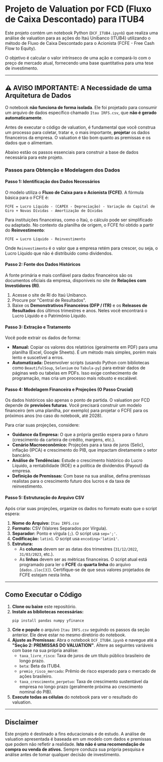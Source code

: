 # Projeto de Valuation por FCD (Fluxo de Caixa Descontado) para ITUB4

Este projeto contém um notebook Python (`DCF_ITUB4.ipynb`) que realiza uma análise de valuation para as ações do Itaú Unibanco (ITUB4) utilizando o método de Fluxo de Caixa Descontado para o Acionista (FCFE - Free Cash Flow to Equity).

O objetivo é calcular o valor intrínseco de uma ação e compará-lo com o preço de mercado atual, fornecendo uma base quantitativa para uma tese de investimento.

---

## ⚠️ AVISO IMPORTANTE: A Necessidade de uma Arquitetura de Dados

O notebook **não funciona de forma isolada**. Ele foi projetado para consumir um arquivo de dados específico chamado `Itau IRFS.csv`, que **não é gerado automaticamente**.

Antes de executar o código de valuation, é fundamental que você construa um processo para coletar, tratar e, o mais importante, **projetar** os dados financeiros da empresa. O valuation é tão bom quanto as premissas e os dados que o alimentam.

Abaixo estão os passos essenciais para construir a base de dados necessária para este projeto.

### Passos para Obtenção e Modelagem dos Dados

#### Passo 1: Identificação dos Dados Necessários
O modelo utiliza o **Fluxo de Caixa para o Acionista (FCFE)**. A fórmula básica para o FCFE é:

`FCFE = Lucro Líquido - (CAPEX - Depreciação) - Variação do Capital de Giro + Novas Dívidas - Amortização de Dívidas`

Para instituições financeiras, como o Itaú, o cálculo pode ser simplificado ou adaptado. No contexto da planilha de origem, o FCFE foi obtido a partir do **Reinvestimento**:

`FCFE = Lucro Líquido - Reinvestimento`

Onde `Reinvestimento` é o valor que a empresa retém para crescer, ou seja, o Lucro Líquido que não é distribuído como dividendos.

#### Passo 2: Fonte dos Dados Históricos
A fonte primária e mais confiável para dados financeiros são os documentos oficiais da empresa, disponíveis no site de **Relações com Investidores (RI)**.

1.  Acesse o site de RI do Itaú Unibanco.
2.  Procure por "Central de Resultados".
3.  Baixe os **Demonstrativos Financeiros (DFP / ITR)** e os **Releases de Resultados** dos últimos trimestres e anos. Neles você encontrará o Lucro Líquido e o Patrimônio Líquido.

#### Passo 3: Extração e Tratamento
Você pode extrair os dados de forma:
* **Manual:** Copiar os valores dos relatórios (geralmente em PDF) para uma planilha (Excel, Google Sheets). É um método mais simples, porém mais lento e suscetível a erros.
* **Automatizada:** Desenvolver scripts (usando Python com bibliotecas como `BeautifulSoup`, `Selenium` ou `Tabula-py`) para extrair dados de páginas web ou tabelas em PDFs. Isso exige conhecimento de programação, mas cria um processo mais robusto e escalável.

#### Passo 4: Modelagem Financeira e Projeções (O Passo Crucial)
Os dados históricos são apenas o ponto de partida. O valuation por FCD depende de **previsões futuras**. Você precisará construir um modelo financeiro (em uma planilha, por exemplo) para projetar o FCFE para os próximos anos (no caso do notebook, até 2028).

Para criar suas projeções, considere:
* **Guidance da Empresa:** O que a própria gestão espera para o futuro (crescimento da carteira de crédito, margens, etc.).
* **Cenário Macroeconômico:** Projeções para a taxa de juros (Selic), inflação (IPCA) e crescimento do PIB, que impactam diretamente o setor bancário.
* **Análise de Tendências:** Estude o crescimento histórico do Lucro Líquido, a rentabilidade (ROE) e a política de dividendos (Payout) da empresa.
* **Definição de Premissas:** Com base na sua análise, defina premissas realistas para o crescimento futuro dos lucros e da taxa de reinvestimento.

#### Passo 5: Estruturação do Arquivo CSV
Após criar suas projeções, organize os dados no formato exato que o script espera:

1.  **Nome do Arquivo:** `Itau IRFS.csv`
2.  **Formato:** CSV (Valores Separados por Vírgula).
3.  **Separador:** Ponto e vírgula (`;`). O script usa `sep=';'`.
4.  **Codificação:** `latin1`. O script usa `encoding='latin1'`.
5.  **Estrutura:**
    * As **colunas** devem ser as datas dos trimestres (`31/12/2022`, `31/03/2023`, etc.).
    * As **linhas** devem ser as métricas financeiras. O script atual está programado para ler o **FCFE** da **quarta linha** do arquivo (`dados.iloc[3]`). Certifique-se de que seus valores projetados de FCFE estejam nesta linha.

---

## Como Executar o Código

1.  **Clone ou baixe** este repositório.
2.  **Instale as bibliotecas necessárias:**
    ```bash
    pip install pandas numpy yfinance
    ```
3.  **Crie e popule** o arquivo `Itau IRFS.csv` seguindo os passos da seção anterior. Ele deve estar no mesmo diretório do notebook.
4.  **Ajuste as Premissas:** Abra o notebook `DCF_ITUB4.ipynb` e navegue até a **"Seção 2: PREMISSAS DO VALUATION"**. Altere as seguintes variáveis com base na sua própria análise:
    * `taxa_livre_risco`: Taxa de juros de um título público brasileiro de longo prazo.
    * `beta`: Beta da ITUB4.
    * `premio_risco_mercado`: Prêmio de risco esperado para o mercado de ações brasileiro.
    * `taxa_crescimento_perpetuo`: Taxa de crescimento sustentável da empresa no longo prazo (geralmente próxima ao crescimento nominal do PIB).
5.  **Execute todas as células** do notebook para ver o resultado do valuation.

---

## Disclaimer

Este projeto é destinado a fins educacionais e de estudo. A análise de valuation apresentada é baseada em um modelo com dados e premissas que podem não refletir a realidade. **Isto não é uma recomendação de compra ou venda de ativos.** Sempre conduza sua própria pesquisa e análise antes de tomar qualquer decisão de investimento.
